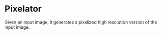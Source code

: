 # Pixelator
Given an input image, it generates a pixelized high resolution version of the input image. 



